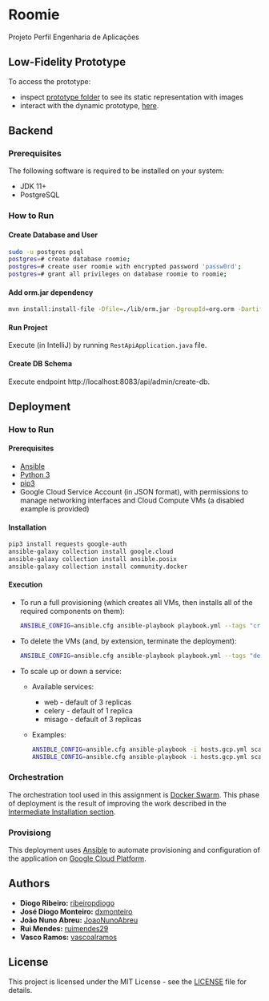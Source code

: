 # Roomie

Projeto Perfil Engenharia de Aplicações

## Low-Fidelity Prototype

To access the prototype:

-   inspect [prototype folder](prototype) to see its static representation with images
-   interact with the dynamic prototype, [here](https://www.figma.com/proto/QI3glrnfyr5FPTlQFCQNmb/Prototype?node-id=10%3A1356&scaling=min-zoom&page-id=2%3A1302).

## Backend

### Prerequisites

The following software is required to be installed on your system:

-   JDK 11+
-   PostgreSQL

### How to Run

#### Create Database and User

```bash
sudo -u postgres psql
postgres=# create database roomie;
postgres=# create user roomie with encrypted password 'passw0rd';
postgres=# grant all privileges on database roomie to roomie;
```

#### Add orm.jar dependency

```bash
mvn install:install-file -Dfile=./lib/orm.jar -DgroupId=org.orm -DartifactId=orm -Dversion=1.0 -Dpackaging=jar
```

#### Run Project

Execute (in IntelliJ) by running `RestApiApplication.java` file.

#### Create DB Schema

Execute endpoint http://localhost:8083/api/admin/create-db.

## Deployment

### How to Run

#### Prerequisites

-   [Ansible](https://docs.ansible.com/ansible/latest/installation_guide/intro_installation.html)
-   [Python 3](https://www.python.org/downloads)
-   [pip3](https://pip.pypa.io/en/stable/installing/)
-   Google Cloud Service Account (in JSON format), with permissions to manage networking interfaces and Cloud Compute VMs (a disabled example is provided)

#### Installation

```bash
pip3 install requests google-auth
ansible-galaxy collection install google.cloud
ansible-galaxy collection install ansible.posix
ansible-galaxy collection install community.docker
```

#### Execution

-   To run a full provisioning (which creates all VMs, then installs all of the required components on them):

    ```bash
    ANSIBLE_CONFIG=ansible.cfg ansible-playbook playbook.yml --tags "create-vms,provision"
    ```

-   To delete the VMs (and, by extension, terminate the deployment):

    ```bash
    ANSIBLE_CONFIG=ansible.cfg ansible-playbook playbook.yml --tags "delete-vms"
    ```

-   To scale up or down a service:

    -   Available services:

        -   web - default of 3 replicas
        -   celery - default of 1 replica
        -   misago - default of 3 replicas

    -   Examples:
        ```bash
        ANSIBLE_CONFIG=ansible.cfg ansible-playbook -i hosts.gcp.yml scale.yml -e "frontend=3"
        ANSIBLE_CONFIG=ansible.cfg ansible-playbook -i hosts.gcp.yml scale.yml -e "frontend=3 backend=1"
        ```

### Orchestration

The orchestration tool used in this assignment is [Docker Swarm](https://docs.docker.com/get-started/swarm-deploy). This phase of deployment is the result of improving the work described in the [Intermediate Installation section](#intermediate-installation).

### Provisiong

This deployment uses [Ansible](https://www.ansible.com) to automate provisioning and configuration of the application on [Google Cloud Platform](https://cloud.google.com).

## Authors

-   **Diogo Ribeiro:** [ribeiropdiogo](https://github.com/ribeiropdiogo)
-   **José Diogo Monteiro:** [dxmonteiro](https://github.com/DxMonteiro)
-   **João Nuno Abreu:** [JoaoNunoAbreu](https://github.com/JoaoNunoAbreu)
-   **Rui Mendes:** [ruimendes29](https://github.com/ruimendes29)
-   **Vasco Ramos:** [vascoalramos](https://vascoalramos.me)

## License

This project is licensed under the MIT License - see the [LICENSE](LICENSE) file for details.
